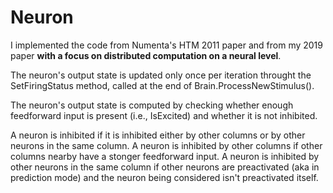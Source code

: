 # Neuron

I implemented the code from Numenta's HTM 2011 paper and from my 2019 paper **with a focus on distributed computation on a neural level**.

The neuron's output state is updated only once per iteration throught the SetFiringStatus method, called at the end of Brain.ProcessNewStimulus().

The neuron's output state is computed by checking whether enough feedforward input is present (i.e., IsExcited) and whether it is not inhibited.

A neuron is inhibited if it is inhibited either by other columns or by other neurons in the same column.
A neuron is inhibited by other columns if other columns nearby have a stonger feedforward input.
A neuron is inhibited by other neurons in the same column if other neurons are preactivated (aka in prediction mode) and the neuron being considered isn't preactivated itself.
